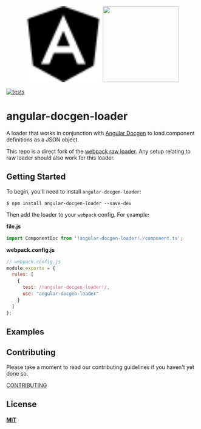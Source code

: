 <div align="center">
  <img width="200" height="200"
    src="./assets/angular.svg">
  <a href="https://github.com/webpack/webpack">
    <img width="200" height="200"
      src="https://webpack.js.org/assets/icon-square-big.svg">
  </a>
</div>

[![tests][tests]][tests-url]

# angular-docgen-loader

A loader that works in conjunction with [Angular Docgen](https://github.com/thatguynamedandy/angular-docgen) to load component definitions as a JSON object.

This repo is a direct fork of the [webpack raw loader](https://github.com/webpack/raw-loader). Any setup relating to raw loader should also work for this loader.

## Getting Started

To begin, you'll need to install `angular-docgen-loader`:

```console
$ npm install angular-docgen-loader --save-dev
```

Then add the loader to your `webpack` config. For example:

**file.js**

```js
import ComponentDoc from '!angular-docgen-loader!./component.ts';
```

**webpack.config.js**

```js
// webpack.config.js
module.exports = {
  rules: [
    {
      test: /!angular-docgen-loader!/,
      use: "angular-docgen-loader"
    }
  ]
};
```

## Examples


## Contributing

Please take a moment to read our contributing guidelines if you haven't yet done so.

[CONTRIBUTING](./.github/CONTRIBUTING.md)

## License

#### [MIT](./LICENSE)

[tests]: https://img.shields.io/circleci/project/github/thatguynamedandy/angular-docgen-loader.svg
[tests-url]: https://circleci.com/gh/thatguynamedandy/angular-docgen-loader